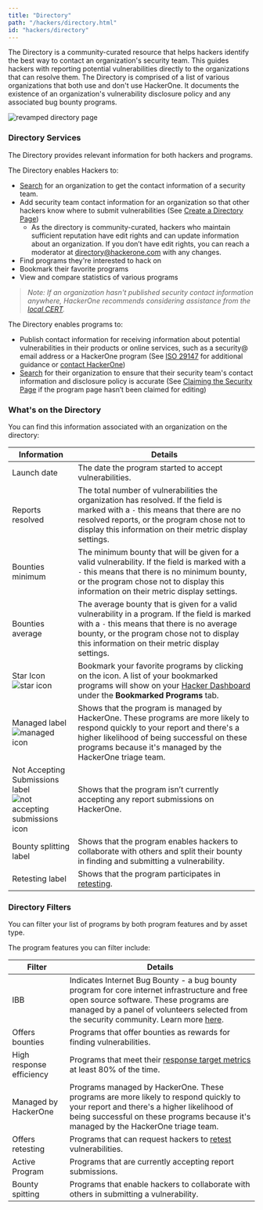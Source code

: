 ```yaml
---
title: "Directory"
path: "/hackers/directory.html"
id: "hackers/directory"
---
```


<style>
.contents {
  margin-left: 1.45rem;
  margin-right: 1.45rem;
  border-radius: 0.3em;
  width: 60%;
}
</style>

The Directory is a community-curated resource that helps hackers identify the best way to contact an organization's security team. This guides hackers with reporting potential vulnerabilities directly to the organizations that can resolve them. The Directory is comprised of a list of various organizations that both use and don't use HackerOne. It documents the existence of an organization's vulnerability disclosure policy and any associated bug bounty programs.

![revamped directory page](./images/directory_2021.png)

### Directory Services
The Directory provides relevant information for both hackers and programs.

The Directory enables Hackers to:
* [Search](https://hackerone.com/directory) for an organization to get the contact information of a security team.
* Add security team contact information for an organization so that other hackers know where to submit vulnerabilities (See [Create a Directory Page](/hackers/create-a-directory-page.html))
   * As the directory is community-curated, hackers who maintain sufficient reputation have edit rights and can update information about an organization.  If you don’t have edit rights, you can reach a moderator at directory@hackerone.com with any changes.
* Find programs they're interested to hack on
* Bookmark their favorite programs  
* View and compare statistics of various programs

><i>Note: If an organization hasn't published security contact information anywhere, HackerOne recommends considering assistance from the [local CERT](https://www.first.org/members/teams/).</i>

The Directory enables programs to:
* Publish contact information for receiving information about potential vulnerabilities in their products or online services, such as a security@ email address or a HackerOne program (See [ISO 29147](http://www.iso.org/iso/catalogue_detail.htm?csnumber=45170) for additional guidance or [contact HackerOne](mailto:support@hackerone.com))
* [Search](https://hackerone.com/directory) for their organization to ensure that their security team's contact information and disclosure policy is accurate (See [Claiming the Security Page](/organizations/security-page.html) if the program page hasn’t been claimed for editing)

### What's on the Directory
You can find this information associated with an organization on the directory:

Information | Details
------ | ------
Launch date | The date the program started to accept vulnerabilities.
Reports resolved | The total number of vulnerabilities the organization has resolved. If the field is marked with a `-` this means that there are no resolved reports, or the program chose not to display this information on their metric display settings.
Bounties minimum | The minimum bounty that will be given for a valid vulnerability. If the field is marked with a `-` this means that there is no minimum bounty, or the program chose not to display this information on their metric display settings.
Bounties average | The average bounty that is given for a valid vulnerability in a program. If the field is marked with a `-` this means that there is no average bounty, or the program chose not to display this information on their metric display settings.
Star Icon<br>![star icon](./images/better-directory-4.png) | Bookmark your favorite programs by clicking on the icon. A list of your bookmarked programs will show on your [Hacker Dashboard](/hackers/hacker-dashboard.html) under the **Bookmarked Programs** tab.
Managed label<br>![managed icon](./images/better-directory-2.png) | Shows that the program is managed by HackerOne. These programs are more likely to respond quickly to your report and there's a higher likelihood of being successful on these programs because it's managed by the HackerOne triage team.
Not Accepting Submissions label<br>![not accepting submissions icon](./images/better-directory-3.png) | Shows that the program isn’t currently accepting any report submissions on HackerOne.
Bounty splitting label| Shows that the program enables hackers to collaborate with others and split their bounty in finding and submitting a vulnerability.
Retesting label | Shows that the program participates in [retesting](/hackers/retesting.html).

### Directory Filters
You can filter your list of programs by both program features and by asset type.

The program features you can filter include:

Filter | Details
------ | ------
IBB | Indicates Internet Bug Bounty - a bug bounty program for core internet infrastructure and free open source software. These programs are managed by a panel of volunteers selected from the security community. Learn more [here](https://www.hackerone.com/internet-bug-bounty).
Offers bounties | Programs that offer bounties as rewards for finding vulnerabilities.
High response efficiency | Programs that meet their [response target metrics](/organizations/response-target-metrics.html) at least 80% of the time.
Managed by HackerOne| Programs managed by HackerOne. These programs are more likely to respond quickly to your report and there's a higher likelihood of being successful on these programs because it's managed by the HackerOne triage team.
Offers retesting | Programs that can request hackers to [retest](/hackers/retesting.html) vulnerabilities.
Active Program | Programs that are currently accepting report submissions.
Bounty spitting | Programs that enable hackers to collaborate with others in submitting a vulnerability.
